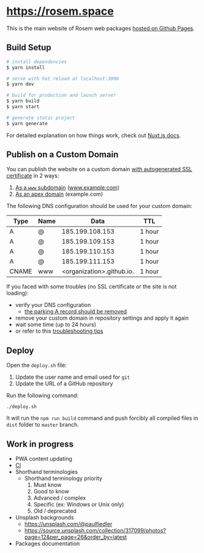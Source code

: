 # https://rosem.space

This is the main website of Rosem web packages [hosted on Github Pages](https://rosemspace.github.io).

## Build Setup

```bash
# install dependencies
$ yarn install

# serve with hot reload at localhost:3000
$ yarn dev

# build for production and launch server
$ yarn build
$ yarn start

# generate static project
$ yarn generate
```

For detailed explanation on how things work, check out [Nuxt.js docs](https://nuxtjs.org).

## Publish on a Custom Domain

You can publish the website on a custom domain [with autogenerated SSL certificate](https://github.community/t5/GitHub-Pages/Do-i-need-SSL-Certificate-for-github-pages/td-p/15671) in 2 ways:
1. [As a `www` subdomain](https://help.github.com/en/github/working-with-github-pages/managing-a-custom-domain-for-your-github-pages-site#configuring-a-subdomain) (www.example.com)
2. [As an apex domain](https://help.github.com/en/github/working-with-github-pages/managing-a-custom-domain-for-your-github-pages-site#configuring-an-apex-domain) (example.com)

The following DNS configuration should be used for your custom domain:

|Type|Name|Data|TTL|
|----|----|----|---|
|A|@|185.199.108.153|1 hour|
|A|@|185.199.109.153|1 hour|
|A|@|185.199.110.153|1 hour|
|A|@|185.199.111.153|1 hour|
|CNAME|www|\<organization\>.github.io.|1 hour|

If you faced with some troubles (no SSL certificate or the site is not loading):
- verify your DNS configuration
    - [the parking A record should be removed](https://github.community/t/certificate-request-error-is-persistent-tls-certificate-cant-be-provisioned/11008)
- remove your custom domain in repository settings and apply it again
- wait some time (up to 24 hours)
- or refer to this [troubleshooting tips](https://help.github.com/en/github/working-with-github-pages/troubleshooting-custom-domains-and-github-pages)

## Deploy

Open the `deploy.sh` file:

1. Update the user name and email used for `git`
2. Update the URL of a GitHub repository

Run the following command:

```shell script
./deploy.sh
```

It will run the `npm run build` command and push forcibly all compiled files in `dist` folder to `master` branch.

## Work in progress

- PWA content updating
- [CI](https://nuxtjs.org/faq/github-pages)
- Shorthand terminologies
    - Shorthand terminology priority
        1. Must know
        2. Good to know
        3. Advanced / complex
        4. Specific (ex: Windows or Unix only)
        5. Old / deprecated
- Unsplash backgrounds
    - https://unsplash.com/@paulfiedler
    - https://source.unsplash.com/collection/317099/photos?page=12&per_page=26&order_by=latest
- Packages documentation
